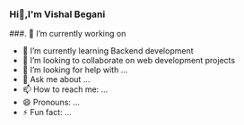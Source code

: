 ### Hi👋,I'm Vishal Begani


###. 🔭 I’m currently working on 
- 🌱 I’m currently learning Backend development
- 👯 I’m looking to collaborate on web development projects
- 🤔 I’m looking for help with ...
- 💬 Ask me about ...
- 📫 How to reach me: ...
- 😄 Pronouns: ...
- ⚡ Fun fact: ...

